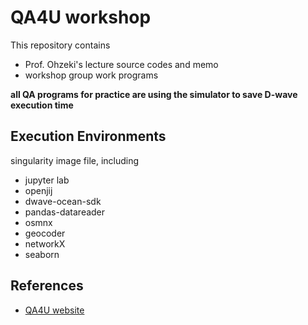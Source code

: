 # QA4U workshop
This repository contains
- Prof. Ohzeki's lecture source codes and memo
- workshop group work programs

**all QA programs for practice are using the simulator to save D-wave execution time**

## Execution Environments
singularity image file, including 
- jupyter lab
- openjij
- dwave-ocean-sdk
- pandas-datareader
- osmnx
- geocoder
- networkX
- seaborn

## References
- [QA4U website](https://altema.is.tohoku.ac.jp/QA4U/)